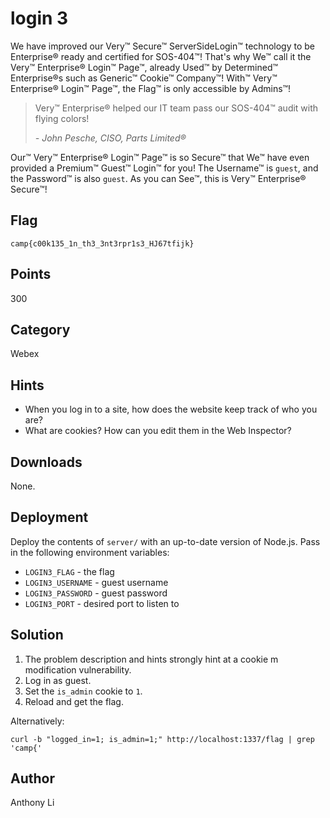 # login 3
We have improved our Very™ Secure™ ServerSideLogin™ technology to be Enterprise® ready and certified for SOS-404™! That's why We™ call it the Very™ Enterprise® Login™ Page™, already Used™ by Determined™ Enterprise®s such as Generic™ Cookie™ Company™! With™ Very™ Enterprise® Login™ Page™, the Flag™ is only accessible by Admins™!

> Very™ Enterprise® helped our IT team pass our SOS-404™ audit with flying colors!
> 
> *- John Pesche, CISO, Parts Limited®*

Our™ Very™ Enterprise® Login™ Page™ is so Secure™ that We™ have even provided a Premium™ Guest™ Login™ for you! The Username™ is `guest`, and the Password™ is also `guest`. As you can See™, this is Very™ Enterprise® Secure™!

## Flag
```
camp{c00k135_1n_th3_3nt3rpr1s3_HJ67tfijk}
```

## Points
300

## Category
Webex

## Hints
* When you log in to a site, how does the website keep track of who you are?
* What are cookies? How can you edit them in the Web Inspector?

## Downloads
None.

## Deployment
Deploy the contents of `server/` with an up-to-date version of Node.js. Pass in the following environment variables:
* `LOGIN3_FLAG` - the flag
* `LOGIN3_USERNAME` - guest username
* `LOGIN3_PASSWORD` - guest password
* `LOGIN3_PORT` - desired port to listen to

## Solution
1. The problem description and hints strongly hint at a cookie m modification vulnerability.
2. Log in as guest.
3. Set the `is_admin` cookie to `1`.
4. Reload and get the flag.

Alternatively:
```
curl -b "logged_in=1; is_admin=1;" http://localhost:1337/flag | grep 'camp{'
```

## Author
Anthony Li
